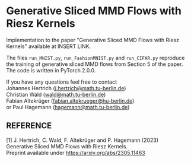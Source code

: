 # Generative Sliced MMD Flows with Riesz Kernels

Implementation to the paper "Generative Sliced MMD Flows with Riesz Kernels" available at INSERT LINK. 

The files `run_MNIST.py`, `run_FashionMNIST.py` and `run_CIFAR.py` reproduce the training of generative sliced MMD flows from Section 5 of the paper.
The code is written in PyTorch 2.0.0.

If you have any questions feel free to contact  
Johannes Hertrich (j.hertrich@math.tu-berlin.de)  
Christian Wald (wald@math.tu-berlin.de)  
Fabian Altekrüger (fabian.altekrueger@hu-berlin.de)  
or Paul Hagemann (hagemann@math.tu-berlin.de)

## REFERENCE

[1] J. Hertrich, C. Wald, F. Altekrüger and P. Hagemann (2023)  
Generative Sliced MMD Flows with Riesz Kernels.  
Preprint available under https://arxiv.org/abs/2305.11463
